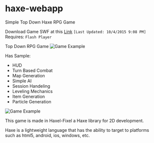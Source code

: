 # haxe-webapp
Simple Top Down Haxe RPG Game

Download Game SWF at this [Link](https://s3.amazonaws.com/uploads.hipchat.com/69515/932142/cevJfyRutSA7krm/FlixelTut.swf)
`[Last Updated: 10/4/2015 9:08 PM]`
Requires:
`Flash Player`

Top Down RPG Game
![Game Example](https://s3.amazonaws.com/uploads.hipchat.com/69515/932142/PJwdzwV33YFSNY0/upload.png)

Has Sample:
* HUD
* Turn Based Combat
* Map Generation
* Simple AI
* Session Handeling
* Leveling Mechanics
* Item Generation
* Particle Generation

![Game Example](https://s3.amazonaws.com/uploads.hipchat.com/69515/932142/sQ8p213gIpqMLJ7/upload.png)

This game is made in Haxel-Fixel a Haxe library for 2D development. 

Haxe is a lightweight language that has the ability to target to platforms such as html5, android, ios, windows, etc.
